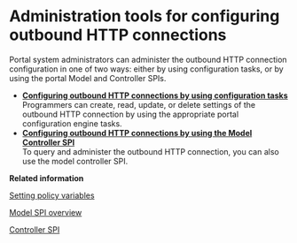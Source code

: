 # Administration tools for configuring outbound HTTP connections

Portal system administrators can administer the outbound HTTP connection configuration in one of two ways: either by using configuration tasks, or by using the portal Model and Controller SPIs.

-   **[Configuring outbound HTTP connections by using configuration tasks](../dev-portlet/outbhttp_cfg_tasks.md)**  
Programmers can create, read, update, or delete settings of the outbound HTTP connection by using the appropriate portal configuration engine tasks.
-   **[Configuring outbound HTTP connections by using the Model Controller SPI](../dev-portlet/outbhttp_cfg_mcspi.md)**  
To query and administer the outbound HTTP connection, you can also use the model controller SPI.


**Related information**  


[Setting policy variables](../dev-portlet/outbhttp_cfg_strctr_policy_variable_set.md)

[Model SPI overview](../dev/dgn_modelovw.md)

[Controller SPI](../dev/ctrlrapic_ovu.md)

